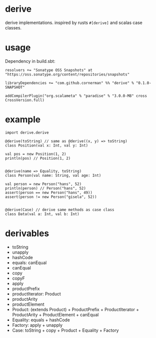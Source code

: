 # derive

derive implementations. inspired by rusts `#[derive]` and scalas case classes.

# usage

Dependency in build.sbt:
```
resolvers += "Sonatype OSS Snapshots" at "https://oss.sonatype.org/content/repositories/snapshots"

libraryDependencies += "com.github.cornerman" %% "derive" % "0.1.0-SNAPSHOT"

addCompilerPlugin("org.scalameta" % "paradise" % "3.0.0-M8" cross CrossVersion.full)
```

# example

```
import derive.derive

@derive(toString) // same as @derive((x, y) => toString)
class Position(val x: Int, val y: Int)

val pos = new Position(1, 2)
println(pos) // Position(1, 2)


@derive(name => Equality, toString)
class Person(val name: String, val age: Int)

val person = new Person("hans", 52)
println(person) // Person("hans", 52)
assert(person == new Person("hans", 49))
assert(person != new Person("gisela", 52))


@derive(Case) // derive same methods as case class
class Data(val a: Int, val b: Int)
```

# derivables

* toString
* unapply
* hashCode
* equals: canEqual
* canEqual
* copy
* copyF
* apply
* productPrefix
* productIterator: Product
* productArity
* productElement
* Product: (extends Product) + ProductPrefix + ProductIterator + ProductArity + ProductElement + canEqual
* Equality: equals + hashCode
* Factory: apply + unapply
* Case: toString + copy + Product + Equality + Factory
